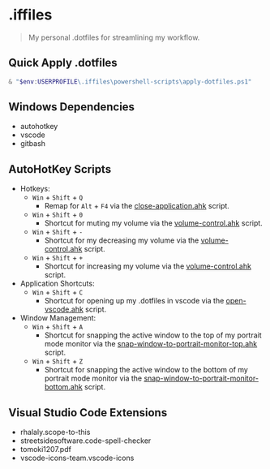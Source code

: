 # .iffiles
> My personal .dotfiles for streamlining my workflow.

## Quick Apply .dotfiles
```powershell
& "$env:USERPROFILE\.iffiles\powershell-scripts\apply-dotfiles.ps1"
```
## Windows Dependencies
- autohotkey
- vscode
- gitbash

## AutoHotKey Scripts
- Hotkeys:
  - `Win` + `Shift` + `Q`
    - Remap for `Alt` + `F4` via the [close-application.ahk](autohotkey-scripts/close-application.ahk) script.
  - `Win` + `Shift` + `0`
    - Shortcut for muting my volume via the [volume-control.ahk](autohotkey-scripts/volume-control.ahk) script.
  - `Win` + `Shift` + `-`
    - Shortcut for my decreasing my volume via the [volume-control.ahk](autohotkey-scripts/volume-control.ahk) script.
  - `Win` + `Shift` + `+`
    - Shortcut for increasing my volume via the [volume-control.ahk](autohotkey-scripts/volume-control.ahk) script.
- Application Shortcuts:
  - `Win` + `Shift` + `C`
    - Shortcut for opening up my .dotfiles in vscode via the [open-vscode.ahk](autohotkey-scripts/open-vscode.ahk) script.
- Window Management:
  - `Win` + `Shift` + `A`
    - Shortcut for snapping the active window to the top of my portrait mode monitor via the [snap-window-to-portrait-monitor-top.ahk](autohotkey-scripts/snap-window-to-portrait-monitor-top.ahk) script.
  - `Win` + `Shift` + `Z`
    - Shortcut for snapping the active window to the bottom of my portrait mode monitor via the [snap-window-to-portrait-monitor-bottom.ahk](autohotkey-scripts/snap-window-to-portrait-monitor-bottom.ahk) script.

## Visual Studio Code Extensions
- rhalaly.scope-to-this
- streetsidesoftware.code-spell-checker
- tomoki1207.pdf
- vscode-icons-team.vscode-icons